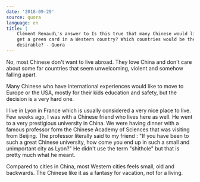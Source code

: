 ```yaml
---
date: '2018-09-29'
source: quora
language: en
title: |
    Clément Renaud\'s answer to Is this true that many Chinese would like to
    get a green card in a Western country? Which countries would be the most
    desirable? - Quora
---
```


No, most Chinese don\'t want to live abroad. They love China and don\'t
care about some far countries that seem unwelcoming, violent and somehow
falling apart.

Many Chinese who have international experiences would like to move to
Europe or the USA, mostly for their kids education and safety, but the
decision is a very hard one.

I live in Lyon in France which is usually considered a very nice place
to live. Few weeks ago, I was with a Chinese friend who lives here as
well. He went to a very prestigious university in China. We were having
dinner with a famous professor form the Chinese Academy of Sciences that
was visiting from Beijing. The professor literally said to my friend :
"If you have been to such a great Chinese university, how come you end
up in such a small and unimportant city as Lyon?" He didn\'t use the
term "shithole" but that is pretty much what he meant.

Compared to cities in China, most Western cities feels small, old and
backwards. The Chinese like it as a fantasy for vacation, not for a
living.
